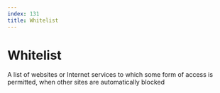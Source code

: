 ```yaml
---
index: 131
title: Whitelist
---
```

# Whitelist

A list of websites or Internet services to which some form of access is permitted, when other sites are automatically blocked